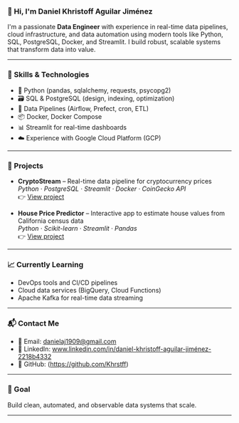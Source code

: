 ### 👋 Hi, I'm Daniel Khristoff Aguilar Jiménez

I'm a passionate **Data Engineer** with experience in real-time data pipelines, cloud infrastructure, and data automation using modern tools like Python, SQL, PostgreSQL, Docker, and Streamlit. I build robust, scalable systems that transform data into value.

---

### 🧠 Skills & Technologies

- 🐍 Python (pandas, sqlalchemy, requests, psycopg2)
- 🗃️ SQL & PostgreSQL (design, indexing, optimization)
- 🧰 Data Pipelines (Airflow, Prefect, cron, ETL)
- 📦 Docker, Docker Compose
- 📊 Streamlit for real-time dashboards
- ☁️ Experience with Google Cloud Platform (GCP)

---

### 🔧 Projects

- **CryptoStream** – Real-time data pipeline for cryptocurrency prices  
  *Python · PostgreSQL · Streamlit · Docker · CoinGecko API*  
  👉 [View project](https://github.com/Khrstff/CryptoStream)

- **House Price Predictor** – Interactive app to estimate house values from California census data  
  *Python · Scikit-learn · Streamlit · Pandas*  
  👉 [View project](https://github.com/Khrstff/House_price_prediction)


---

### 📈 Currently Learning

- DevOps tools and CI/CD pipelines  
- Cloud data services (BigQuery, Cloud Functions)  
- Apache Kafka for real-time data streaming

---

### 📬 Contact Me

- 📧 Email: danielaj1909@gmail.com  
- 💼 LinkedIn: www.linkedin.com/in/daniel-khristoff-aguilar-jiménez-2218b4332  
- 📂 GitHub: (https://github.com/Khrstff)

---

### 🧭 Goal

Build clean, automated, and observable data systems that scale.

---

